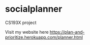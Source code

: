 # socialplanner
CS193X project

Visit my website here https://plan-and-prioritize.herokuapp.com/planner.html
